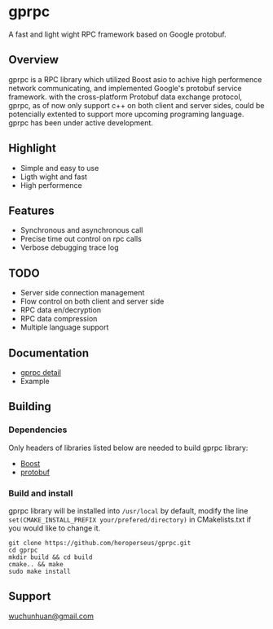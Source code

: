 # gprpc
A fast and light wight RPC framework based on Google protobuf.

## Overview
gprpc is a RPC library which utilized Boost asio to achive high performence network communicating, and implemented Google's protobuf service framework. with the cross-platform Protobuf data exchange protocol, gprpc, as of now only support c++ on both client and server sides, could be potencially extented to support more upcoming programing language. gprpc has been under active development.

## Highlight
- Simple and easy to use
- Ligth wight and fast
- High performence

## Features
- Synchronous and asynchronous call
- Precise time out control on rpc calls
- Verbose debugging trace log

## TODO
- Server side connection management
- Flow control on both client and server side
- RPC data en/decryption
- RPC data compression
- Multiple language support

## Documentation
- [gprpc detail](docs/gprpc_detail.md)
- Example

## Building

### Dependencies
Only headers of libraries listed below are needed to build gprpc library:
- [Boost](http://www.boost.org/)
- [protobuf](https://developers.google.com/protocol-buffers)

### Build and install
gprpc library will be installed into `/usr/local` by default, modify the line `set(CMAKE_INSTALL_PREFIX your/prefered/directory)` in CMakelists.txt if you would like to change it.
```
git clone https://github.com/heroperseus/gprpc.git
cd gprpc
mkdir build && cd build
cmake.. && make
sudo make install
```

## Support
wuchunhuan@gmail.com
